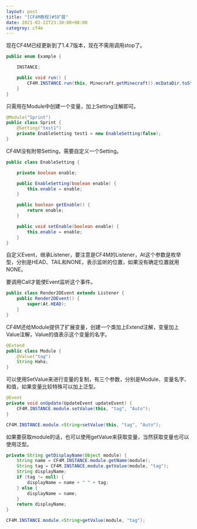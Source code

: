 ```yaml
---
layout: post
title: "[CF4M教程]#5扩展"
date: 2021-02-22T23:30:00+08:00
categroy: cf4m
---
```


现在CF4M已经更新到了1.4.7版本，现在不需用调用stop了。

```java
public enum Example {

    INSTANCE;

    public void run() {
        CF4M.INSTANCE.run(this, Minecraft.getMinecraft().mcDataDir.toString() + "/Example");
    }
}
```

只需用在Module中创建一个变量，加上Setting注解即可。

```java
@Module("Sprint")
public class Sprint {
    @Setting("test1")
    private EnableSetting test1 = new EnableSetting(false);
}
```

CF4M没有附带Setting，需要自定义一个Setting。


```java
public class EnableSetting {

    private boolean enable;

    public EnableSetting(boolean enable) {
        this.enable = enable;
    }

    public boolean getEnable() {
        return enable;
    }

    public void setEnable(boolean enable) {
        this.enable = enable;
    }
}
```

自定义Event，继承Listener，要注意是CF4M的Listener，At这个参数是枚举型，分别是HEAD、TAIL和NONE，表示监听的位置，如果没有确定位置就用NONE。

要调用Call才能使Event监听这个事件。

```java
public class Render2DEvent extends Listener {
    public Render2DEvent() {
        super(At.HEAD);
    }
}
```

CF4M还给Module提供了扩展变量，创建一个类加上Extend注解，变量加上Value注解，Value的值表示这个变量的名字。

```java
@Extend
public class Module {
    @Value("tag")
    String Haha;
}
```

可以使用SetValue来进行变量的复制，有三个参数，分别是Module、变量名字、和值，如果变量比较特殊可以加上泛型。

```java
@Event
private void onUpdate(UpdateEvent updateEvent) {
    CF4M.INSTANCE.module.setValue(this, "tag", "Auto");
}
```

```java
CF4M.INSTANCE.module.<String>setValue(this, "tag", "Auto");
```

如果要获取module的话，也可以使用getValue来获取变量，当然获取变量也可以使用泛型。

```java
private String getDisplayName(Object module) {
    String name = CF4M.INSTANCE.module.getName(module);
    String tag = CF4M.INSTANCE.module.getValue(module, "tag");
    String displayName;
    if (tag != null) {
        displayName = name + " " + tag;
    } else {
        displayName = name;
    }
    return displayName;
}
```

```java
CF4M.INSTANCE.module.<String>getValue(module, "tag");
```
